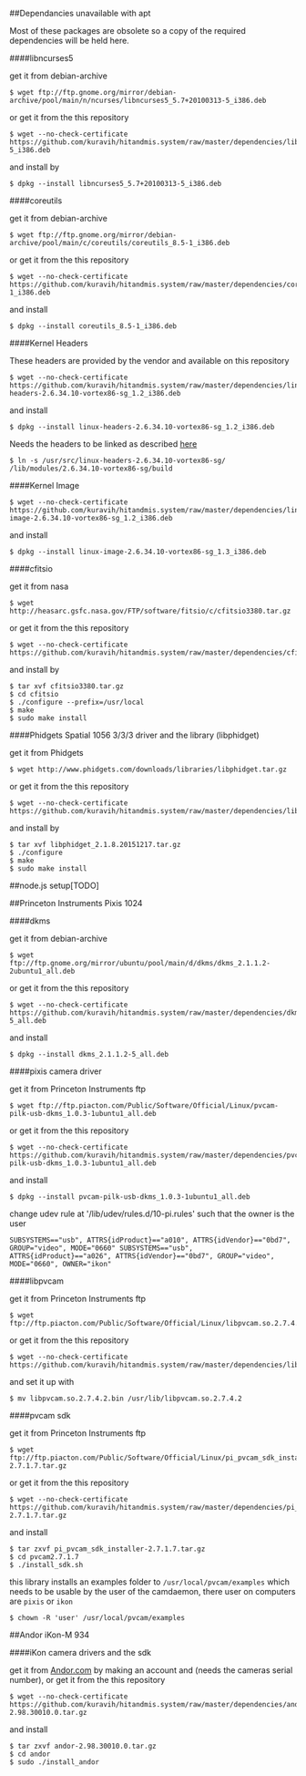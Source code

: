 ##Dependancies unavailable with apt

Most of these packages are obsolete so a copy of the required dependencies will be held here.



####libncurses5

get it from debian-archive

	$ wget ftp://ftp.gnome.org/mirror/debian-archive/pool/main/n/ncurses/libncurses5_5.7+20100313-5_i386.deb

or get it from the this repository

	$ wget --no-check-certificate https://github.com/kuravih/hitandmis.system/raw/master/dependencies/libncurses5_5.7%2B20100313-5_i386.deb

and install by

	$ dpkg --install libncurses5_5.7+20100313-5_i386.deb



####coreutils

get it from debian-archive

	$ wget ftp://ftp.gnome.org/mirror/debian-archive/pool/main/c/coreutils/coreutils_8.5-1_i386.deb

or get it from the this repository

	$ wget --no-check-certificate https://github.com/kuravih/hitandmis.system/raw/master/dependencies/coreutils_8.5-1_i386.deb

and install

	$ dpkg --install coreutils_8.5-1_i386.deb



####Kernel Headers

These headers are provided by the vendor and available on this repository

	$ wget --no-check-certificate https://github.com/kuravih/hitandmis.system/raw/master/dependencies/linux-headers-2.6.34.10-vortex86-sg_1.2_i386.deb

and install

	$ dpkg --install linux-headers-2.6.34.10-vortex86-sg_1.2_i386.deb

Needs the headers to be linked as described [here](http://askubuntu.com/questions/260176/lib-modules-2-6-38-8-generic-build-no-such-file-or-directory)

	$ ln -s /usr/src/linux-headers-2.6.34.10-vortex86-sg/ /lib/modules/2.6.34.10-vortex86-sg/build



####Kernel Image

	$ wget --no-check-certificate https://github.com/kuravih/hitandmis.system/raw/master/dependencies/linux-image-2.6.34.10-vortex86-sg_1.2_i386.deb

and install

	$ dpkg --install linux-image-2.6.34.10-vortex86-sg_1.3_i386.deb



####cfitsio

get it from nasa

	$ wget http://heasarc.gsfc.nasa.gov/FTP/software/fitsio/c/cfitsio3380.tar.gz

or get it from the this repository

	$ wget --no-check-certificate https://github.com/kuravih/hitandmis.system/raw/master/dependencies/cfitsio3380.tar.gz

and install by

	$ tar xvf cfitsio3380.tar.gz
	$ cd cfitsio
	$ ./configure --prefix=/usr/local
	$ make
	$ sudo make install



####Phidgets Spatial 1056 3/3/3 driver and the library (libphidget)

get it from Phidgets

	$ wget http://www.phidgets.com/downloads/libraries/libphidget.tar.gz

or get it from the this repository

	$ wget --no-check-certificate https://github.com/kuravih/hitandmis.system/raw/master/dependencies/libphidget_2.1.8.20151217.tar.gz

and install by

	$ tar xvf libphidget_2.1.8.20151217.tar.gz
	$ ./configure
	$ make
	$ sudo make install



##node.js setup[TODO]



##Princeton Instruments Pixis 1024

####dkms

get it from debian-archive

	$ wget ftp://ftp.gnome.org/mirror/ubuntu/pool/main/d/dkms/dkms_2.1.1.2-2ubuntu1_all.deb

or get it from the this repository

	$ wget --no-check-certificate https://github.com/kuravih/hitandmis.system/raw/master/dependencies/dkms_2.1.1.2-5_all.deb

and install

	$ dpkg --install dkms_2.1.1.2-5_all.deb



####pixis camera driver

get it from Princeton Instruments ftp

	$ wget ftp://ftp.piacton.com/Public/Software/Official/Linux/pvcam-pilk-usb-dkms_1.0.3-1ubuntu1_all.deb

or get it from the this repository

	$ wget --no-check-certificate https://github.com/kuravih/hitandmis.system/raw/master/dependencies/pvcam-pilk-usb-dkms_1.0.3-1ubuntu1_all.deb

and install

	$ dpkg --install pvcam-pilk-usb-dkms_1.0.3-1ubuntu1_all.deb

change udev rule at '/lib/udev/rules.d/10-pi.rules' such that the owner is the user

	SUBSYSTEMS=="usb", ATTRS{idProduct}=="a010", ATTRS{idVendor}=="0bd7", GROUP="video", MODE="0660" SUBSYSTEMS=="usb", ATTRS{idProduct}=="a026", ATTRS{idVendor}=="0bd7", GROUP="video", MODE="0660", OWNER="ikon"



####libpvcam

get it from Princeton Instruments ftp

	$ wget ftp://ftp.piacton.com/Public/Software/Official/Linux/libpvcam.so.2.7.4.2.bin

or get it from the this repository

	$ wget --no-check-certificate https://github.com/kuravih/hitandmis.system/raw/master/dependencies/libpvcam.so.2.7.4.2.bin

and set it up with

	$ mv libpvcam.so.2.7.4.2.bin /usr/lib/libpvcam.so.2.7.4.2



####pvcam sdk

get it from Princeton Instruments ftp

	$ wget ftp://ftp.piacton.com/Public/Software/Official/Linux/pi_pvcam_sdk_installer-2.7.1.7.tar.gz

or get it from the this repository

	$ wget --no-check-certificate https://github.com/kuravih/hitandmis.system/raw/master/dependencies/pi_pvcam_sdk_installer-2.7.1.7.tar.gz

and install

	$ tar zxvf pi_pvcam_sdk_installer-2.7.1.7.tar.gz
	$ cd pvcam2.7.1.7
	$ ./install_sdk.sh

this library installs an examples folder to `/usr/local/pvcam/examples` which needs to be usable by the user of the camdaemon, there user on computers are `pixis` or `ikon`

	$ chown -R 'user' /usr/local/pvcam/examples



##Andor iKon-M 934

####iKon camera drivers and the sdk

get it from [Andor.com](http://my.andor.com/user/) by making an account and (needs the cameras serial number), or get it from the this repository

	$ wget --no-check-certificate  https://github.com/kuravih/hitandmis.system/raw/master/dependencies/andor-2.98.30010.0.tar.gz

and install

	$ tar zxvf andor-2.98.30010.0.tar.gz
	$ cd andor
	$ sudo ./install_andor
